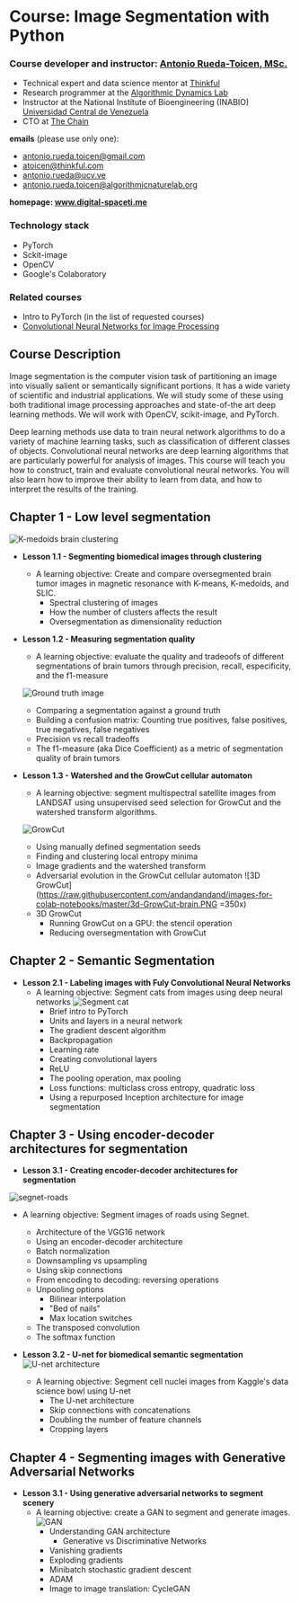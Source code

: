 # Course: Image Segmentation with Python

### Course developer and instructor: [Antonio Rueda-Toicen, MSc.](https://www.linkedin.com/in/antonioruedatoicen/)
+ Technical expert and data science mentor at [Thinkful](https://www.thinkful.com/)
+ Research programmer at the [Algorithmic Dynamics Lab](https://www.algorithmicdynamics.net/)
+ Instructor at the National Institute of Bioengineering (INABIO) [Universidad Central de Venezuela](http://www.ucv.ve/)
+ CTO at [The Chain](http://thechain.tech/)

**emails** (please use only one): 
+ antonio.rueda.toicen@gmail.com
+ atoicen@thinkful.com
+ antonio.rueda@ucv.ve
+ antonio.rueda.toicen@algorithmicnaturelab.org

**homepage: www.digital-spaceti.me**

### Technology stack

+ PyTorch
+ Sckit-image
+ OpenCV
+ Google's Colaboratory

### Related courses

+ Intro to PyTorch (in the list of requested courses)
+ [Convolutional Neural Networks for Image Processing](https://www.datacamp.com/courses/convolutional-neural-networks-for-image-processing)

## Course Description

Image segmentation is the computer vision task of partitioning an image into visually salient or semantically significant portions. It has a wide variety of scientific and industrial applications. We will study some of these using both traditional image processing approaches and state-of-the art deep learning methods. We will work with OpenCV, scikit-image, and PyTorch. 


Deep learning methods use data to train neural network algorithms to do a variety of machine learning tasks, such as classification of different classes of objects. Convolutional neural networks are deep learning algorithms that are particularly powerful for analysis of images. This course will teach you how to construct, train and evaluate convolutional neural networks. You will also learn how to improve their ability to learn from data, and how to interpret the results of the training.


## Chapter 1 - Low level segmentation

![K-medoids brain clustering](https://raw.githubusercontent.com/andandandand/images-for-colab-notebooks/master/seeded%20segmentation.PNG)
   * **Lesson 1.1 - Segmenting biomedical images through clustering**
     * A learning objective: Create and compare oversegmented brain tumor images in magnetic resonance with K-means, K-medoids, and SLIC.
        * Spectral clustering of images 
        * How the number of clusters affects the result
        * Oversegmentation as dimensionality reduction
   * **Lesson 1.2 -  Measuring segmentation quality**
     * A learning objective: evaluate the quality and tradeoofs of different segmentations of brain tumors through precision, recall, especificity, and the f1-measure
     
     ![Ground truth image](https://raw.githubusercontent.com/andandandand/images-for-colab-notebooks/master/TumorSim%20ground%20truth.png)
     
       * Comparing a segmentation against a ground truth
        * Building a confusion matrix: Counting true positives, false positives, true negatives, false negatives
        * Precision vs recall tradeoffs
        * The f1-measure (aka Dice Coefficient) as a metric of segmentation quality of brain tumors
   * **Lesson 1.3 - Watershed and the GrowCut cellular automaton**
     * A learning objective: segment multispectral satellite images from LANDSAT using unsupervised seed selection for GrowCut and the watershed transform algorithms.
     
     ![GrowCut](https://raw.githubusercontent.com/andandandand/images-for-colab-notebooks/master/GrowCut.png)
        * Using manually defined segmentation seeds
        * Finding and clustering local entropy minima
        * Image gradients and the watershed transform
        * Adversarial evolution in the GrowCut cellular automaton
         ![3D GrowCut](https://raw.githubusercontent.com/andandandand/images-for-colab-notebooks/master/3d-GrowCut-brain.PNG =350x)      
      * 3D GrowCut
          * Running GrowCut on a GPU: the stencil operation
          * Reducing oversegmentation with GrowCut
   
## Chapter 2 - Semantic Segmentation

   * **Lesson 2.1 - Labeling images with Fuly Convolutional Neural Networks**
     * A learning objective: Segment cats from images using deep neural networks
![Segment cat](https://raw.githubusercontent.com/andandandand/images-for-colab-notebooks/master/segment%20cat.PNG)     
        * Brief intro to PyTorch
        * Units and layers in a neural network
        * The gradient descent algorithm
        * Backpropagation
        * Learning rate
        * Creating convolutional layers 
        * ReLU
        * The pooling operation, max pooling
        * Loss functions: multiclass cross entropy, quadratic loss
        * Using a repurposed Inception architecture for image segmentation
  
  
 ## Chapter 3 - Using encoder-decoder architectures for segmentation
   * **Lesson 3.1 - Creating encoder-decoder architectures for segmentation**
   
   ![segnet-roads](https://raw.githubusercontent.com/andandandand/images-for-colab-notebooks/master/Segnet-roads.PNG)
     
   * A learning objective: Segment images of roads using Segnet.
        * Architecture of the VGG16 network
        * Using an encoder-decoder architecture
        * Batch normalization
        * Downsampling vs upsampling
        * Using skip connections
        * From encoding to decoding: reversing operations
        * Unpooling options
          * Bilinear interpolation
          * "Bed of nails"
          * Max location switches
        * The transposed convolution
        * The softmax function
  
  * **Lesson 3.2 - U-net for biomedical semantic segmentation**
  ![U-net architecture](https://lmb.informatik.uni-freiburg.de/people/ronneber/u-net/u-net-architecture.png)
      * A learning objective: Segment cell nuclei images from Kaggle's data science bowl using U-net
          * The U-net architecture
          * Skip connections with concatenations
          * Doubling the number of feature channels
          * Cropping layers
          
          
## Chapter 4 - Segmenting images with Generative Adversarial Networks

   * **Lesson 3.1 - Using generative adversarial networks to segment scenery**
     * A learning objective: create a GAN to segment and generate images.
     ![GAN](https://raw.githubusercontent.com/andandandand/images-for-colab-notebooks/master/gan.PNG)
        * Understanding GAN architecture
          * Generative vs Discriminative Networks 
        * Vanishing gradients
        * Exploding gradients
        * Minibatch stochastic gradient descent
        * ADAM 
        * Image to image translation: CycleGAN        
